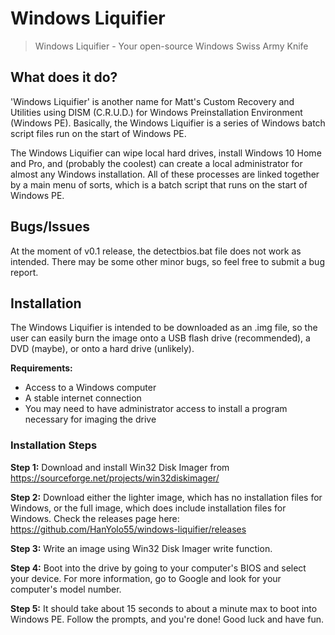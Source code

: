 # Windows Liquifier
 > Windows Liquifier - Your open-source Windows Swiss Army Knife

## What does it do?

'Windows Liquifier' is another name for Matt's Custom Recovery and Utilities using DISM (C.R.U.D.) for Windows Preinstallation Environment (Windows PE).
Basically, the Windows Liquifier is a series of Windows batch script files run on the start of Windows PE.

The Windows Liquifier can wipe local hard drives, install Windows 10 Home and Pro, and (probably the coolest) can create a local administrator for almost any Windows installation.
All of these processes are linked together by a main menu of sorts, which is a batch script that runs on the start of Windows PE.

## Bugs/Issues

At the moment of v0.1 release, the detectbios.bat file does not work as intended. There may be some other minor bugs, so feel free to submit a bug report.

## Installation

The Windows Liquifier is intended to be downloaded as an .img file, so the user can easily burn the image onto a USB flash drive (recommended), a DVD (maybe), or onto a hard drive (unlikely).

**Requirements:**
 - Access to a Windows computer
 - A stable internet connection
 - You may need to have administrator access to install a program necessary for imaging the drive

### Installation Steps

**Step 1:** Download and install Win32 Disk Imager from https://sourceforge.net/projects/win32diskimager/

**Step 2:** Download either the lighter image, which has no installation files for Windows, or the full image, which does include installation files for Windows. Check the releases page here: https://github.com/HanYolo55/windows-liquifier/releases

**Step 3:** Write an image using Win32 Disk Imager write function.

**Step 4:** Boot into the drive by going to your computer's BIOS and select your device. For more information, go to Google and look for your computer's model number.

**Step 5:** It should take about 15 seconds to about a minute max to boot into Windows PE. Follow the prompts, and you're done! Good luck and have fun.

